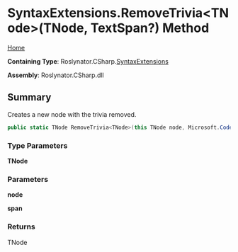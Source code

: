 # SyntaxExtensions\.RemoveTrivia\<TNode>\(TNode, TextSpan?\) Method

[Home](../../../../README.md)

**Containing Type**: Roslynator\.CSharp\.[SyntaxExtensions](../README.md)

**Assembly**: Roslynator\.CSharp\.dll

## Summary

Creates a new node with the trivia removed\.

```csharp
public static TNode RemoveTrivia<TNode>(this TNode node, Microsoft.CodeAnalysis.Text.TextSpan? span = null) where TNode : Microsoft.CodeAnalysis.SyntaxNode
```

### Type Parameters

**TNode**

### Parameters

**node**

**span**

### Returns

TNode

